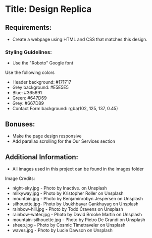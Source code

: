 # Title: Design Replica

## Requirements:

- Create a webpage using HTML and CSS that matches this design.

### Styling Guidelines:

- Use the "Roboto" Google font

Use the following colors

- Header background: #171717
- Grey background: #E5E5E5
- Blue: #365891
- Green: #647D69
- Grey: #667D89
- Contact Form background: rgba(102, 125, 137, 0.45)

## Bonuses:

- Make the page design responsive
- Add parallax scrolling for the Our Services section

## Additional Information:

- All images used in this project can be found in the images folder

Image Credits:

- night-sky.jpg - Photo by Inactive. on Unsplash
- milkyway.jpg - Photo by Kristopher Roller on Unsplash
- mountain.jpg - Photo by Benjaminrobyn Jespersen on Unsplash
- silhouette.jpg- Photo by Usukhbayar Gankhuyag on Unsplash
- rainbow-hill.jpg - Photo by Todd Cravens on Unsplash
- rainbow-water.jpg - Photo by David Brooke Martin on Unsplash
- mountain-silhouette.jpg - Photo by Pietro De Grandi on Unsplash
- sheep.jpg - Photo by Cosmic Timetraveler on Unsplash
- waves.jpg - Photo by Lucie Dawson on Unsplash
